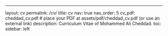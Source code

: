 ---

layout: cv
permalink: /cv/
title: cv
nav: true
nav_order: 5
cv_pdf: cheddad_cv.pdf # place your PDF at assets/pdf/cheddad_cv.pdf (or use an external link)
description: Curriculum Vitae of Mohammed Ali Cheddad.
toc:
sidebar: left
